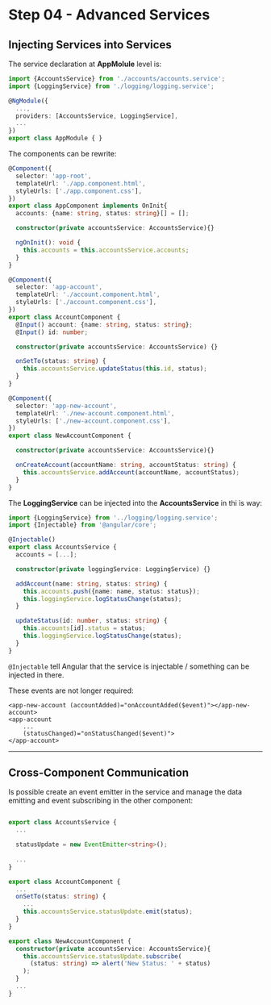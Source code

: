 # Step 04 - Advanced Services

## Injecting Services into Services

The service declaration at **AppMolule** level is:

```typescript
import {AccountsService} from './accounts/accounts.service';
import {LoggingService} from './logging/logging.service';

@NgModule({
  ...,
  providers: [AccountsService, LoggingService],
  ...
})
export class AppModule { }
```

The components can be rewrite:



```typescript
@Component({
  selector: 'app-root',
  templateUrl: './app.component.html',
  styleUrls: ['./app.component.css'],
})
export class AppComponent implements OnInit{
  accounts: {name: string, status: string}[] = [];

  constructor(private accountsService: AccountsService){}

  ngOnInit(): void {
    this.accounts = this.accountsService.accounts;
  }
}
```

```typescript
@Component({
  selector: 'app-account',
  templateUrl: './account.component.html',
  styleUrls: ['./account.component.css'],
})
export class AccountComponent {
  @Input() account: {name: string, status: string};
  @Input() id: number;

  constructor(private accountsService: AccountsService) {}

  onSetTo(status: string) {
    this.accountsService.updateStatus(this.id, status);
  }
}
```
```typescript
@Component({
  selector: 'app-new-account',
  templateUrl: './new-account.component.html',
  styleUrls: ['./new-account.component.css'],
})
export class NewAccountComponent {

  constructor(private accountsService: AccountsService){}

  onCreateAccount(accountName: string, accountStatus: string) {
    this.accountsService.addAccount(accountName, accountStatus);
  }
}
```

The **LoggingService** can be injected into the **AccountsService** in thi ìs way:

```typescript
import {LoggingService} from '../logging/logging.service';
import {Injectable} from '@angular/core';

@Injectable()
export class AccountsService {
  accounts = [...];

  constructor(private loggingService: LoggingService) {}

  addAccount(name: string, status: string) {
    this.accounts.push({name: name, status: status});
    this.loggingService.logStatusChange(status);
  }

  updateStatus(id: number, status: string) {
    this.accounts[id].status = status;
    this.loggingService.logStatusChange(status);
  }
}
```

`@Injectable` tell Angular that the service is injectable / something can be injected in there.


These events are not longer required:

```angular2html
<app-new-account (accountAdded)="onAccountAdded($event)"></app-new-account>
<app-account
    ...
    (statusChanged)="onStatusChanged($event)">
</app-account>

```

---

## Cross-Component Communication

Is possible create an event emitter in the service and manage the data emitting and event subscribing in the other component:

```typescript

export class AccountsService {
  ...

  statusUpdate = new EventEmitter<string>();
  
  ...
}
```

```typescript
export class AccountComponent {
  ...
  onSetTo(status: string) {
    ...
    this.accountsService.statusUpdate.emit(status);
  }
}
```

```typescript
export class NewAccountComponent {
  constructor(private accountsService: AccountsService){
    this.accountsService.statusUpdate.subscribe(
      (status: string) => alert('New Status: ' + status)
    );
  }
  ...
}
```

